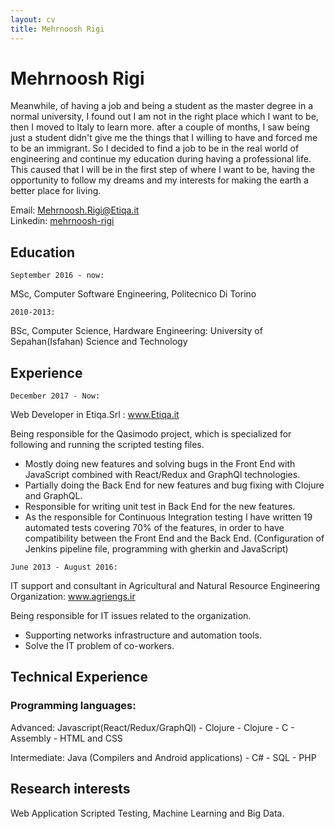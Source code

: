 ```yaml
---
layout: cv
title: Mehrnoosh Rigi
---
```

# Mehrnoosh Rigi



Meanwhile, of having a job and being a student as the master degree in a normal university, I found out I am not in the right place which I want to be, then I moved to Italy to learn more. after a couple of months, I saw being just a student didn't give me the things that I willing to have and forced me to be an immigrant. So I decided to find a job to be in the real world of engineering and continue my education during having a professional life. This caused that I will be in the first step of where I want to be, having the opportunity to follow my dreams and my interests for making the earth a better place for living.

<div id="webaddress">
  Email:
  <a href="mehrnoosh.rigi@etiqa.it">Mehrnoosh.Rigi@Etiqa.it</a>
</div>
<div id="webaddress">
  Linkedin:
  <a href="https://www.linkedin.com/in/mehrnoosh-rigi-a364336a/">mehrnoosh-rigi</a>
</div>

## Education













`September 2016 - now:`













  MSc, Computer Software Engineering, Politecnico Di Torino




`2010-2013:`













  BSc, Computer Science, Hardware Engineering: University of Sepahan(Isfahan) Science and Technology
## Experience













`December 2017 - Now:`













Web Developer in Etiqa.Srl : www.Etiqa.it

Being responsible for the Qasimodo project, which is specialized for following and running the scripted testing files. 
- Mostly doing new features and solving bugs in the Front End with JavaScript combined with React/Redux and GraphQl technologies.
- Partially doing the Back End for new features and bug fixing with Clojure and GraphQL.
- Responsible for writing unit test in Back End for the new features.
- As the responsible for Continuous Integration testing I have written 19 automated tests covering 70% of the features, in order to have compatibility between the Front End and the Back End. (Configuration of Jenkins pipeline file, programming with gherkin and JavaScript)


`June 2013 - August 2016:`













IT support and consultant in Agricultural and Natural Resource Engineering Organization: www.agriengs.ir

Being responsible for IT issues related to the organization.
- Supporting networks infrastructure and automation tools.
- Solve the IT problem of co-workers.

## Technical Experience



### Programming languages: 

  Advanced: 
     Javascript(React/Redux/GraphQl)
    - Clojure
    - Clojure
    - C
    - Assembly
    - HTML and CSS
    
  Intermediate:
       Java (Compilers and Android applications)
      - C#
      - SQL
      - PHP

## Research interests

Web Application Scripted Testing, Machine Learning and Big Data.

<!-- ### Footer

Last updated: May 2013 -->


